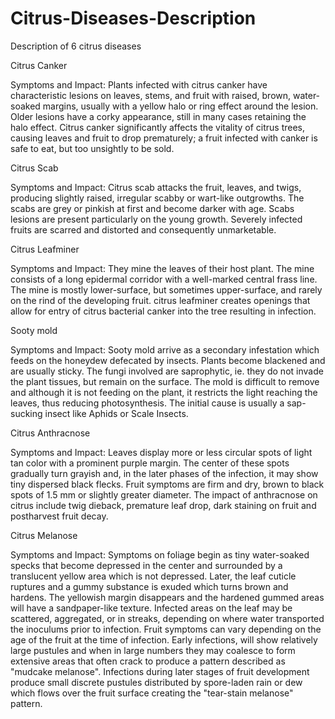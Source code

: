 # Citrus-Diseases-Description
Description of 6 citrus diseases

Citrus Canker

Symptoms and Impact:
Plants infected with citrus canker have characteristic lesions on leaves, stems, and fruit with raised, brown, water-soaked margins, usually with a yellow halo or ring effect around the lesion. Older lesions have a corky appearance, still in many cases retaining the halo effect. Citrus canker significantly affects the vitality of citrus trees, causing leaves and fruit to drop prematurely; a fruit infected with canker is safe to eat, but too unsightly to be sold. 

Citrus Scab

Symptoms and Impact:
Citrus scab attacks the fruit, leaves, and twigs, producing slightly raised, irregular scabby or wart-like outgrowths. The scabs are grey or pinkish at first and become darker with age. Scabs lesions are present particularly on the young growth. Severely infected fruits are scarred and distorted and consequently unmarketable.

Citrus Leafminer

Symptoms and Impact:
They mine the leaves of their host plant. The mine consists of a long epidermal corridor with a well-marked central frass line. The mine is mostly lower-surface, but sometimes upper-surface, and rarely on the rind of the developing fruit. citrus leafminer creates openings that allow for entry of citrus bacterial canker into the tree resulting in infection.

Sooty mold

Symptoms and Impact:
Sooty mold arrive as a secondary infestation which feeds on the honeydew defecated by insects. Plants become blackened and are usually sticky. The fungi involved are saprophytic, ie. they do not invade the plant tissues, but remain on the surface. The mold is difficult to remove and although it is not feeding on the plant, it restricts the light reaching the leaves, thus reducing photosynthesis. The initial cause is usually a sap-sucking insect like Aphids or Scale Insects. 

Citrus Anthracnose

Symptoms and Impact:
Leaves display more or less circular spots of light tan color with a prominent purple margin. The center of these spots gradually turn grayish and, in the later phases of the infection, it may show tiny dispersed black flecks. Fruit symptoms are firm and dry, brown to black spots of 1.5 mm or slightly greater diameter. The impact of anthracnose on citrus include twig dieback, premature leaf drop, dark staining on fruit and postharvest fruit decay. 

Citrus Melanose

Symptoms and Impact:
Symptoms on foliage begin as tiny water-soaked specks that become depressed in the center and surrounded by a translucent yellow area which is not depressed. Later, the leaf cuticle ruptures and a gummy substance is exuded which turns brown and hardens. The yellowish margin disappears and the hardened gummed areas will have a sandpaper-like texture.  Infected areas on the leaf may be scattered, aggregated, or in streaks, depending on where water transported the inoculums prior to infection.
Fruit symptoms can vary depending on the age of the fruit at the time of infection. Early infections, will show relatively large pustules and when in large numbers they may coalesce to form extensive areas that often crack to produce a pattern described as "mudcake melanose". Infections during later stages of fruit development produce small discrete pustules distributed by spore-laden rain or dew which flows over the fruit surface creating the "tear-stain melanose" pattern. 
